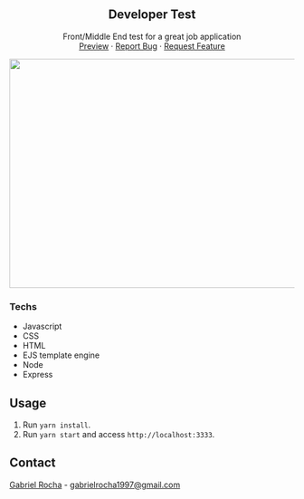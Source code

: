 <!-- PROJECT LOGO -->
<br />
<p align="center">

  <h2 align="center">Developer Test</h3>

  <p align="center">
    Front/Middle	End	test for a great job application
    <br />
    <a href="https://liveuniversity-test.herokuapp.com/">Preview</a>
    ·
    <a href="https://github.com/gab618/developer-test">Report Bug</a>
    ·
    <a href="https://github.com/gab618/developer-test">Request Feature</a>
  </p>
</p>


<!-- ABOUT THE PROJECT -->

<p align="center">
  
  <a href="https://liveuniversity-test.herokuapp.com/" align="center"> <img width="620" height="405" src="https://media.giphy.com/media/J6Jdbs4O2LrwkuxrQ2/giphy.gif"> </a>
</p>

### Techs

* Javascript
* CSS
* HTML
* EJS template engine
* Node
* Express


## Usage

1. Run `yarn install`.<br />
2. Run `yarn start` and access `http://localhost:3333`.<br />


<!-- CONTACT -->
## Contact

[Gabriel Rocha](https://www.linkedin.com/in/grocha97/) - gabrielrocha1997@gmail.com

[product-gif]: https://media.giphy.com/media/J6Jdbs4O2LrwkuxrQ2/giphy.gif
